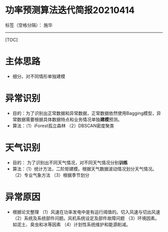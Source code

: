 # 功率预测算法迭代简报20210414

标签（空格分隔）： 施华

---

[TOC]
# 主体思路
+ 细分。对不同情形单独建模
# 异常识别
+ 目的：为了识别出正常数据和异常数据，正常数据依然使用Bagging模型，异常数据需要根据具体数据特点和业务情况单独**建模**预测。
+ 算法：（1）iForest孤立森林 （2）DBSCAN密度聚类

# 天气识别
+ 目的： 为了识别出不同天气情况，对不同天气情况分别**训练**
+ 算法：（1）统计方法，二阶矩建模。根据天气数据波动情况划分天气情况。（2）专业气象方法 （3）根据季节划分

# 异常原因
+ 根据论文整理
（1）风速在功率发电中是有运行阈值的。切入风速与切出风速
（2）系统及系统部件问题。风机系统设定及部件故障问题
（3）环境因素。如泥土、臭虫和冰等因素
（4）计划性系统维护和能源削减。





